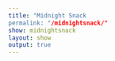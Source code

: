 ```yaml
---
title: "Midnight Snack
permalink: "/midnightsnack/"
show: midnightsnack
layout: show
output: true
---
```

